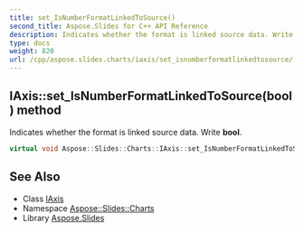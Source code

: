 ```yaml
---
title: set_IsNumberFormatLinkedToSource()
second_title: Aspose.Slides for C++ API Reference
description: Indicates whether the format is linked source data. Write bool.
type: docs
weight: 820
url: /cpp/aspose.slides.charts/iaxis/set_isnumberformatlinkedtosource/
---
```

## IAxis::set_IsNumberFormatLinkedToSource(bool) method


Indicates whether the format is linked source data. Write **bool**.

```cpp
virtual void Aspose::Slides::Charts::IAxis::set_IsNumberFormatLinkedToSource(bool value)=0
```

## See Also

* Class [IAxis](./)
* Namespace [Aspose::Slides::Charts](../)
* Library [Aspose.Slides](../../)